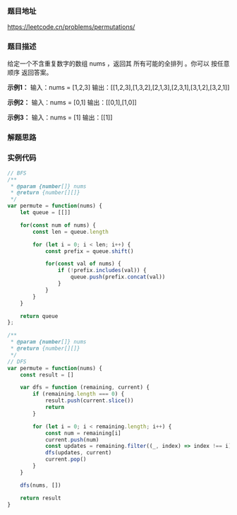 ### 题目地址

https://leetcode.cn/problems/permutations/

### 题目描述

给定一个不含重复数字的数组 nums ，返回其 所有可能的全排列 。你可以 按任意顺序 返回答案。

**示例1：**
输入：nums = [1,2,3]
输出：[[1,2,3],[1,3,2],[2,1,3],[2,3,1],[3,1,2],[3,2,1]]

**示例2：**
输入：nums = [0,1]
输出：[[0,1],[1,0]]

**示例3：**
输入：nums = [1]
输出：[[1]]

### 解题思路


### 实例代码
``` javascript
// BFS
/**
 * @param {number[]} nums
 * @return {number[][]}
 */
var permute = function(nums) {
    let queue = [[]]

    for(const num of nums) {
        const len = queue.length

        for (let i = 0; i < len; i++) {
            const prefix = queue.shift()

            for(const val of nums) {
                if (!prefix.includes(val)) {
                    queue.push(prefix.concat(val))
                }
            }
        }
    }

    return queue
};
```

``` javascript
/**
 * @param {number[]} nums
 * @return {number[][]}
 */
// DFS
var permute = function(nums) {
    const result = []

    var dfs = function (remaining, current) {
        if (remaining.length === 0) {
            result.push(current.slice())
            return
        }

        for (let i = 0; i < remaining.length; i++) {
            const num = remaining[i]
            current.push(num)
            const updates = remaining.filter((_, index) => index !== i)
            dfs(updates, current)
            current.pop()
        }
    }

    dfs(nums, [])

    return result
}
```

